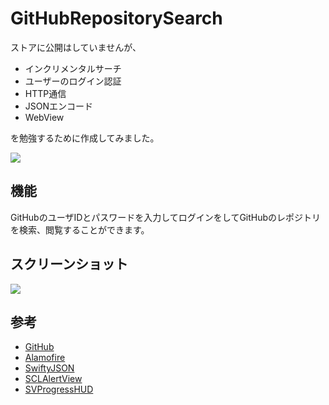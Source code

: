 # GitHubRepositorySearch
ストアに公開はしていませんが、  
- インクリメンタルサーチ
- ユーザーのログイン認証
- HTTP通信
- JSONエンコード
- WebView  

を勉強するために作成してみました。

![](https://github.com/KikurageChan/GitHubRepositorySearch/wiki/images/icon.png) 

## 機能
GitHubのユーザIDとパスワードを入力してログインをしてGitHubのレポジトリを検索、閲覧することができます。

## スクリーンショット
![](https://github.com/KikurageChan/GitHubRepositorySearch/wiki/images/screen.png) 

## 参考
- [GitHub](https://github.com/)  
- [Alamofire](https://github.com/Alamofire/Alamofire)
- [SwiftyJSON](https://github.com/SwiftyJSON/SwiftyJSON)
- [SCLAlertView](https://github.com/vikmeup/SCLAlertView-Swift)
- [SVProgressHUD](https://github.com/SVProgressHUD/SVProgressHUD)
